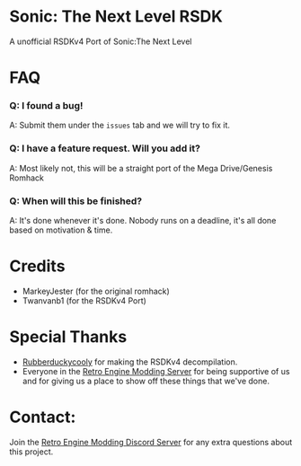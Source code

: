 # **Sonic: The Next Level RSDK**
 A unofficial RSDKv4 Port of Sonic:The Next Level
	
# FAQ
### Q: I found a bug!
A: Submit them under the `issues` tab and we will try to fix it.

### Q: I have a feature request. Will you add it? 
A: Most likely not, this will be a straight port of the Mega Drive/Genesis Romhack

### Q: When will this be finished?
A: It's done whenever it's done. Nobody runs on a deadline, it's all done based on motivation & time.

# Credits
* MarkeyJester (for the original romhack)
* Twanvanb1 (for the RSDKv4 Port)

# Special Thanks
* [Rubberduckycooly](https://github.com/Rubberduckycooly) for making the RSDKv4 decompilation.
* Everyone in the [Retro Engine Modding Server](https://dc.railgun.works/retroengine) for being supportive of us and for giving us a place to show off these things that we've done.

# Contact:
Join the [Retro Engine Modding Discord Server](https://dc.railgun.works/retroengine) for any extra questions about this project.
